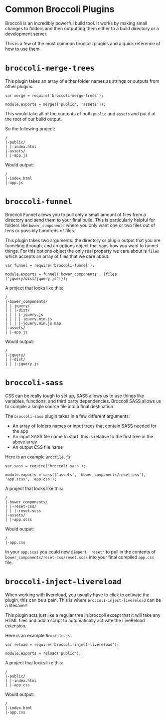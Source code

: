# Common Broccoli Plugins

Broccoli is an incredibly powerful build tool.
It works by making small changes to folders and then outputting them either to a build directory or a development server.

This is a few of the most common broccoli plugins and a quick reference of how to use them.

# `broccoli-merge-trees`

This plugin takes an array of either folder names as strings or outputs from other plugins.

    var merge = require('broccoli-merge-trees');

    module.exports = merge(['public', 'assets']);

This would take all of the contents of both `public` and `assets` and put it at the root of our build output.

So the following project:

    /
    |-public/
    | |-index.html
    |-assets/
    | |-app.js

Would output:

    /
    |-index.html
    |-app.js

# `broccoli-funnel`

Broccoli Funnel allows you to pull only a small amount of files from a directory and send them to your final build.
This is particularly helpful for folders like `bower_components` where you only want one or two files out of tens or possibly hundreds of files.

This plugin takes two arguments: the directory or plugin output that you are funneling through, and an options object that says how you want to funnel things.
For this options object the only real property we care about is `files` which accepts an array of files that we care about.

    var funnel = require('broccoli-funnel');

    module.exports = funnel('bower_components', {files: ['jquery/dist/jquery.js']});

A project that looks like this:

    /
    |-bower_components/
    | |-jquery/
    | | |-dist/
    | | | |-jquery.js
    | | | |-jquery.min.js
    | | | |-jquery.min.js.map
    |-assets/
    | |-app.js

Would output:

    /
    |-jquery/
    | |-dist/
    | | |-jquery.js

# `broccoli-sass`

CSS can be really tough to set up, SASS allows us to use things like variables, functions, and third party dependencies.
Broccoli SASS allows us to compile a single source file into a final destination.

The `broccoli-sass` plugin takes in a few different arguments:

* An array of folders names or input trees that contain SASS needed for the app
* An input SASS file name to start: this is relative to the first tree in the above array
* An output CSS file name


Here is an example `Brocfile.js`:

    var sass = require('broccoli-sass');

    module.exports = sass(['assets', 'bower_components/reset-css'], 'app.scss', 'app.css');

A project that looks like this:

    /
    |-bower_components/
    | |-reset-css/
    | | |-reset.scss
    |-assets/
    | |-app.scss

Would output:

    /
    |-app.css

In your `app.scss` you could now `@import 'reset'` to pull in the contents of `bower_components/reset-css/reset.scss` into your final compiled `app.css` file.

# `broccoli-inject-livereload`

When working with livereload, you usually have to click to activate the plugin, this can be a pain.
This is where `broccoli-inject-livereload` can be a lifesaver!

This plugin acts just like a regular tree in broccoli except that it will take any HTML files and add a script to automatically activate the LiveReload extension.

Here is an example `Brocfile.js`:

    var reload = require('broccoli-inject-livereload');

    module.exports = reload('public');

A project that looks like this:

    /
    |-public/
    | |-index.html
    | |-app.css

Would output:

    /
    |-index.html
    |-app.css
